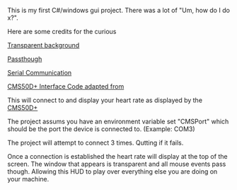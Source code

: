 This is my first C#/windows gui project. There was a lot of "Um, how do I do x?". 

Here are some credits for the curious

[Transparent background](http://stackoverflow.com/questions/4314215/c-sharp-transparent-form)

[Passthough](http://stackoverflow.com/questions/173579/how-to-pass-mouse-events-to-applications-behind-mine-in-c-vista)

[Serial Communication](http://stackoverflow.com/questions/1243070/how-to-read-and-write-from-the-serial-port)

[CMS50D+ Interface Code adapted from](https://github.com/atbrask/CMS50Dplus)


This will connect to and display your heart rate as displayed by the [CMS50D+](http://www.amazon.com/CMS-Finger-Pulse-Oximeter-Sofware/dp/B00B8L8ZXE)

The project assums you have an environment variable set "CMSPort" which should be the port the device is connected to. (Example: COM3)

The project will attempt to connect 3 times. Qutting if it fails.

Once a connection is established the heart rate will display at the top of the screen. The window that appears is transparent and all mouse events pass though. Allowing this HUD to play over everything else you are doing on your machine.